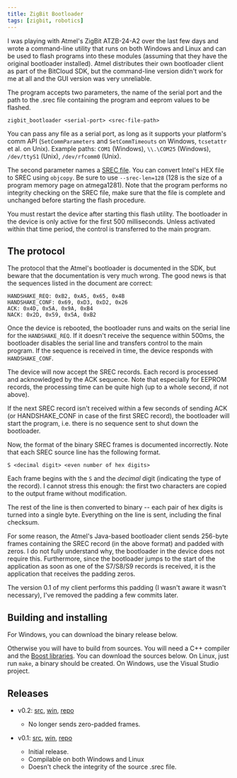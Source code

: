 ```yaml
---
title: ZigBit Bootloader
tags: [zigbit, robotics]
---
```


I was playing with Atmel's ZigBit ATZB-24-A2 over the last few days and wrote a command-line utility that runs on both Windows and Linux and can be used to flash programs into these modules (assuming that they have the original bootloader installed). Atmel distributes their own bootloader client as part of the BitCloud SDK, but the command-line version didn't work for me at all and the GUI version was very unreliable.

The program accepts two parameters, the name of the serial port and the path to the .srec file containing the program and eeprom values to be flashed.

    zigbit_bootloader <serial-port> <srec-file-path>

You can pass any file as a serial port, as long as it supports your platform's comm API (`SetCommParameters` and `SetCommTimeouts` on Windows, `tcsetattr` et al. on Unix). Example paths: `COM1` (Windows), `\\.\COM25` (Windows), `/dev/ttyS1` (Unix), `/dev/rfcomm0` (Unix).

The second parameter names a [SREC file][1]. You can convert Intel's HEX file to SREC using `objcopy`. Be sure to use `--srec-len=128` (128 is the size of a program memory page on atmega1281). Note that the program performs no integrity checking on the SREC file, make sure that the file is complete and unchanged before starting the flash procedure.

  [1]: http://en.wikipedia.org/wiki/SREC_%28file_format%29

You must restart the device after starting this flash utility. The bootloader in the device is only active for the first 500 milliseconds. Unless activated within that time period, the control is transferred to the main program.

## The protocol

The protocol that the Atmel's bootloader is documented in the SDK, but beware that the documentation is very much wrong. The good news is that the sequences listed in the document are correct:

    HANDSHAKE_REQ: 0xB2, 0xA5, 0x65, 0x4B
    HANDSHAKE_CONF: 0x69, 0xD3, 0xD2, 0x26
    ACK: 0x4D, 0x5A, 0x9A, 0xB4
    NACK: 0x2D, 0x59, 0x5A, 0xB2

Once the device is rebooted, the bootloader runs and waits on the serial line for the `HANDSHAKE_REQ`. If it doesn't receive the sequence within 500ms, the bootloader disables the serial line and transfers control to the main program. If the sequence is received in time, the device responds with `HANDSHAKE_CONF`.

The device will now accept the SREC records. Each record is processed and acknowledged by the ACK sequence. Note that especially for EEPROM records, the processing time can be quite high (up to a whole second, if not above).

If the next SREC record isn't received within a few seconds of sending ACK (or HANDSHAKE_CONF in case of the first SREC record), the bootloader will start the program, i.e. there is no sequence sent to shut down the bootloader.

Now, the format of the binary SREC frames is documented incorrectly. Note that each SREC source line has the following format.

    S <decimal digit> <even number of hex digits>

Each frame begins with the `S` and the *decimal* digit (indicating the type of the record). I cannot stress this enough: the first two characters are copied to the output frame without modification.

The rest of the line is then converted to binary -- each pair of hex digits is turned into a single byte. Everything on the line is sent, including the final checksum.

For some reason, the Atmel's Java-based bootloader client sends 256-byte frames containing the SREC record (in the above format) and padded with zeros. I do not fully understand why, the bootloader in the device does not require this. Furthermore, since the bootloader jumps to the start of the application as soon as one of the S7/S8/S9 records is received, it is the application that receives the padding zeros.

The version 0.1 of my client performs this padding (I wasn't aware it wasn't necessary), I've removed the padding a few commits later.

## Building and installing

For Windows, you can download the binary release below.

Otherwise you will have to build from sources. You will need a C++ compiler and the [Boost libraries][2]. You can download the sources below. On Linux, just run `make`, a binary should be created. On Windows, use the Visual Studio project.

  [2]: http://www.boost.org/

## Releases

 * v0.2: [src](/hg/zigbit_bootloader/archive/8808a7b61dea.tar.gz), [win](/files/2010-01-21-zigbit-bootloader/zigbit_bootloader-0.2.zip), [repo](/hg/zigbit_bootloader/rev/8808a7b61dea)
   * No longer sends zero-padded frames.

 * v0.1: [src](/hg/zigbit_bootloader/archive/de1e41b3d824.tar.gz), [win](/files/2010-01-21-zigbit-bootloader/zigbit_bootloader-0.1.zip), [repo](/hg/zigbit_bootloader/rev/de1e41b3d824)
   * Initial release.
   * Compilable on both Windows and Linux
   * Doesn't check the integrity of the source .srec file.

